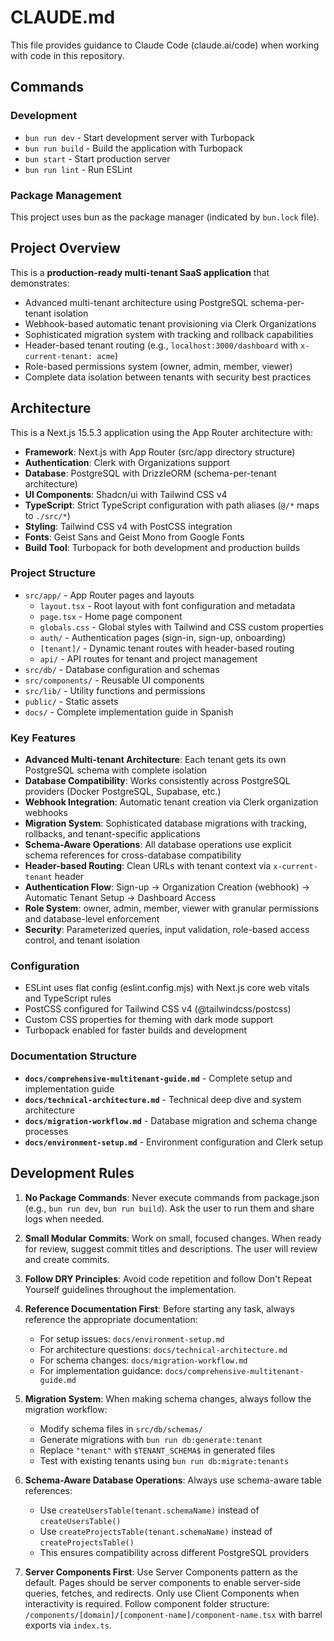 # CLAUDE.md

This file provides guidance to Claude Code (claude.ai/code) when working with code in this repository.

## Commands

### Development

- `bun run dev` - Start development server with Turbopack
- `bun run build` - Build the application with Turbopack
- `bun start` - Start production server
- `bun run lint` - Run ESLint

### Package Management

This project uses bun as the package manager (indicated by `bun.lock` file).

## Project Overview

This is a **production-ready multi-tenant SaaS application** that demonstrates:

- Advanced multi-tenant architecture using PostgreSQL schema-per-tenant isolation
- Webhook-based automatic tenant provisioning via Clerk Organizations
- Sophisticated migration system with tracking and rollback capabilities
- Header-based tenant routing (e.g., `localhost:3000/dashboard` with `x-current-tenant: acme`)
- Role-based permissions system (owner, admin, member, viewer)
- Complete data isolation between tenants with security best practices

## Architecture

This is a Next.js 15.5.3 application using the App Router architecture with:

- **Framework**: Next.js with App Router (src/app directory structure)
- **Authentication**: Clerk with Organizations support
- **Database**: PostgreSQL with DrizzleORM (schema-per-tenant architecture)
- **UI Components**: Shadcn/ui with Tailwind CSS v4
- **TypeScript**: Strict TypeScript configuration with path aliases (`@/*` maps to `./src/*`)
- **Styling**: Tailwind CSS v4 with PostCSS integration
- **Fonts**: Geist Sans and Geist Mono from Google Fonts
- **Build Tool**: Turbopack for both development and production builds

### Project Structure

- `src/app/` - App Router pages and layouts
  - `layout.tsx` - Root layout with font configuration and metadata
  - `page.tsx` - Home page component
  - `globals.css` - Global styles with Tailwind and CSS custom properties
  - `auth/` - Authentication pages (sign-in, sign-up, onboarding)
  - `[tenant]/` - Dynamic tenant routes with header-based routing
  - `api/` - API routes for tenant and project management
- `src/db/` - Database configuration and schemas
- `src/components/` - Reusable UI components
- `src/lib/` - Utility functions and permissions
- `public/` - Static assets
- `docs/` - Complete implementation guide in Spanish

### Key Features

- **Advanced Multi-tenant Architecture**: Each tenant gets its own PostgreSQL schema with complete isolation
- **Database Compatibility**: Works consistently across PostgreSQL providers (Docker PostgreSQL, Supabase, etc.)
- **Webhook Integration**: Automatic tenant creation via Clerk organization webhooks
- **Migration System**: Sophisticated database migrations with tracking, rollbacks, and tenant-specific applications
- **Schema-Aware Operations**: All database operations use explicit schema references for cross-database compatibility
- **Header-based Routing**: Clean URLs with tenant context via `x-current-tenant` header
- **Authentication Flow**: Sign-up → Organization Creation (webhook) → Automatic Tenant Setup → Dashboard Access
- **Role System**: owner, admin, member, viewer with granular permissions and database-level enforcement
- **Security**: Parameterized queries, input validation, role-based access control, and tenant isolation

### Configuration

- ESLint uses flat config (eslint.config.mjs) with Next.js core web vitals and TypeScript rules
- PostCSS configured for Tailwind CSS v4 (@tailwindcss/postcss)
- Custom CSS properties for theming with dark mode support
- Turbopack enabled for faster builds and development

### Documentation Structure

- **`docs/comprehensive-multitenant-guide.md`** - Complete setup and implementation guide
- **`docs/technical-architecture.md`** - Technical deep dive and system architecture  
- **`docs/migration-workflow.md`** - Database migration and schema change processes
- **`docs/environment-setup.md`** - Environment configuration and Clerk setup

## Development Rules

1. **No Package Commands**: Never execute commands from package.json (e.g., `bun run dev`, `bun run build`). Ask the user to run them and share logs when needed.

2. **Small Modular Commits**: Work on small, focused changes. When ready for review, suggest commit titles and descriptions. The user will review and create commits.

3. **Follow DRY Principles**: Avoid code repetition and follow Don't Repeat Yourself guidelines throughout the implementation.

4. **Reference Documentation First**: Before starting any task, always reference the appropriate documentation:
   - For setup issues: `docs/environment-setup.md`
   - For architecture questions: `docs/technical-architecture.md`
   - For schema changes: `docs/migration-workflow.md`
   - For implementation guidance: `docs/comprehensive-multitenant-guide.md`

5. **Migration System**: When making schema changes, always follow the migration workflow:
   - Modify schema files in `src/db/schemas/`
   - Generate migrations with `bun run db:generate:tenant`
   - Replace `"tenant"` with `$TENANT_SCHEMA$` in generated files
   - Test with existing tenants using `bun run db:migrate:tenants`

6. **Schema-Aware Database Operations**: Always use schema-aware table references:
   - Use `createUsersTable(tenant.schemaName)` instead of `createUsersTable()`
   - Use `createProjectsTable(tenant.schemaName)` instead of `createProjectsTable()`
   - This ensures compatibility across different PostgreSQL providers

7. **Server Components First**: Use Server Components pattern as the default. Pages should be server components to enable server-side queries, fetches, and redirects. Only use Client Components when interactivity is required. Follow component folder structure: `/components/[domain]/[component-name]/component-name.tsx` with barrel exports via `index.ts`.
